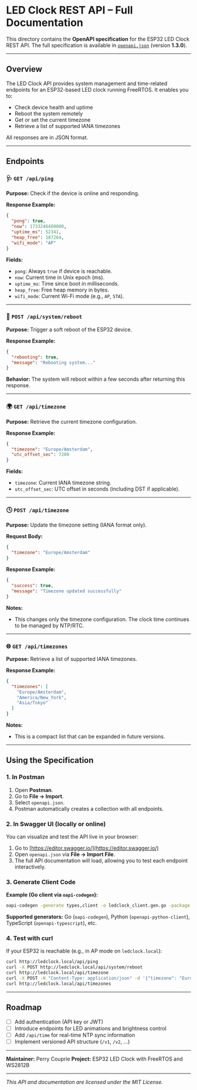 # LED Clock REST API – Full Documentation

This directory contains the **OpenAPI specification** for the ESP32 LED Clock REST API.
The full specification is available in [`openapi.json`](./openapi.json) (version **1.3.0**).

---

## Overview

The LED Clock API provides system management and time-related endpoints for an ESP32-based LED clock running FreeRTOS. It enables you to:

* Check device health and uptime
* Reboot the system remotely
* Get or set the current timezone
* Retrieve a list of supported IANA timezones

All responses are in JSON format.

---

## Endpoints

### 🩺 `GET /api/ping`

**Purpose:** Check if the device is online and responding.

**Response Example:**

```json
{
  "pong": true,
  "now": 1733246400000,
  "uptime_ms": 52341,
  "heap_free": 187264,
  "wifi_mode": "AP"
}
```

**Fields:**

* `pong`: Always `true` if device is reachable.
* `now`: Current time in Unix epoch (ms).
* `uptime_ms`: Time since boot in milliseconds.
* `heap_free`: Free heap memory in bytes.
* `wifi_mode`: Current Wi-Fi mode (e.g., `AP`, `STA`).

---

### 🔁 `POST /api/system/reboot`

**Purpose:** Trigger a soft reboot of the ESP32 device.

**Response Example:**

```json
{
  "rebooting": true,
  "message": "Rebooting system..."
}
```

**Behavior:** The system will reboot within a few seconds after returning this response.

---

### 🌍 `GET /api/timezone`

**Purpose:** Retrieve the current timezone configuration.

**Response Example:**

```json
{
  "timezone": "Europe/Amsterdam",
  "utc_offset_sec": 7200
}
```

**Fields:**

* `timezone`: Current IANA timezone string.
* `utc_offset_sec`: UTC offset in seconds (including DST if applicable).

---

### 🕓 `POST /api/timezone`

**Purpose:** Update the timezone setting (IANA format only).

**Request Body:**

```json
{
  "timezone": "Europe/Amsterdam"
}
```

**Response Example:**

```json
{
  "success": true,
  "message": "Timezone updated successfully"
}
```

**Notes:**

* This changes only the timezone configuration. The clock time continues to be managed by NTP/RTC.

---

### 🌐 `GET /api/timezones`

**Purpose:** Retrieve a list of supported IANA timezones.

**Response Example:**

```json
{
  "timezones": [
    "Europe/Amsterdam",
    "America/New_York",
    "Asia/Tokyo"
  ]
}
```

**Notes:**

* This is a compact list that can be expanded in future versions.

---

## Using the Specification

### 1. In Postman

1. Open **Postman**.
2. Go to **File → Import**.
3. Select `openapi.json`.
4. Postman automatically creates a collection with all endpoints.

### 2. In Swagger UI (locally or online)

You can visualize and test the API live in your browser:

1. Go to [https://editor.swagger.io/](https://editor.swagger.io/)
2. Open `openapi.json` via **File → Import File**.
3. The full API documentation will load, allowing you to test each endpoint interactively.

### 3. Generate Client Code

**Example (Go client via `oapi-codegen`):**

```bash
oapi-codegen -generate types,client -o ledclock_client.gen.go -package ledclock docs/openapi.json
```

**Supported generators:** Go (`oapi-codegen`), Python (`openapi-python-client`), TypeScript (`openapi-typescript`), etc.

### 4. Test with curl

If your ESP32 is reachable (e.g., in AP mode on `ledclock.local`):

```bash
curl http://ledclock.local/api/ping
curl -X POST http://ledclock.local/api/system/reboot
curl http://ledclock.local/api/timezone
curl -X POST -H "Content-Type: application/json" -d '{"timezone": "Europe/Amsterdam"}' http://ledclock.local/api/timezone
curl http://ledclock.local/api/timezones
```

---

## Roadmap

* [ ] Add authentication (API key or JWT)
* [ ] Introduce endpoints for LED animations and brightness control
* [ ] Add `/api/time` for real-time NTP sync information
* [ ] Implement versioned API structure (`/v1`, `/v2`, ...)

---

**Maintainer:** Perry Couprie
**Project:** ESP32 LED Clock with FreeRTOS and WS2812B

---

*This API and documentation are licensed under the MIT License.*
